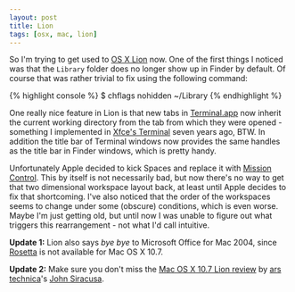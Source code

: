 ```yaml
---
layout: post
title: Lion
tags: [osx, mac, lion]
---
```


So I'm trying to get used to [OS X Lion](http://www.apple.com/macosx/)
now. One of the first things I noticed was that the <code>Library</code>
folder does no longer show up in Finder by default. Of course that was
rather trivial to fix using the following command:

{% highlight console %}
$ chflags nohidden ~/Library
{% endhighlight %}

One really nice feature in Lion is that new tabs in
[Terminal.app](http://en.wikipedia.org/wiki/Apple_Terminal) now inherit the
current working directory from the tab from which they were opened - something
I implemented in [Xfce's Terminal](http://www.xfce.org/projects/terminal)
seven years ago, BTW. In addition the title bar of Terminal windows now
provides the same handles as the title bar in Finder windows, which is pretty
handy.

Unfortunately Apple decided to kick Spaces and replace it with [Mission
Control](http://www.apple.com/macosx/whats-new/mission-control.html). This
by itself is not necessarily bad, but now there's no way to get that two
dimensional workspace layout back, at least until Apple decides
to fix that shortcoming. I've also noticed that the order of the workspaces
seems to change under some (obscure) conditions, which is even worse. Maybe
I'm just getting old, but until now I was unable to figure out what triggers
this rearrangement - not what I'd call intuitive.

**Update 1:** Lion also says *bye bye* to Microsoft Office for Mac 2004, since
<a href="http://en.wikipedia.org/wiki/Rosetta_(software)">Rosetta</a> is not
available for Mac OS X 10.7.

**Update 2:** Make sure you don't miss the [Mac OS X 10.7 Lion
review](http://arstechnica.com/apple/reviews/2011/07/mac-os-x-10-7.ars/)
by [ars technica](http://arstechnica.com)'s [John
Siracusa](http://arstechnica.com/author/john-siracusa/).
